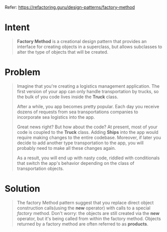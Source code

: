 ﻿Refer: https://refactoring.guru/design-patterns/factory-method

# Intent

> <b>Factory Method</b> is a creational design pattern that provides an interface for creating objects in a superclass, 
> but allows subclasses to alter the type of objects that will be created.

# Problem

> Imagine that you're creating a logistics management application. The first version of your app can only handle transportation by trucks,
> so the bulk of you code lives inside the **Truck** class.
>
> After a while, you app becomes pretty popular. Each day you receive dozens of requests from sea transportations companies to incorporate
> sea logistics into the app.
>
> Great news right? But how about the code? At present, most of your code is coupled to the **Truck** class. Adding **Ships** into the app
> would require making changes to the entire codebase. Moreover, if later you decide to add another type transportation to the app, you will 
> probably need to make all these changes again.
>
> As a result, you will end up with nasty code, riddled with conditionals that switch the app's behavior depending on the 
> class of transportation objects.

# Solution

> The factory Method pattern suggest that you replace direct object construction calls(using the **new** operator) with calls to a special <i>factory</i> method.
> Don't worry: the objects are still created via the **new** operator, but it's being called from within the factory method.
> Objects returned by a factory method are often referred to as **products**.



